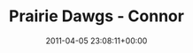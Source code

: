 ---
title:		"Prairie Dawgs - Connor"
type:		"photos"
mediatype:		"upload"
location:		"Dublin, Ireland"
date:		"2011-04-05 23:08:11+00:00"
album:		"music"
filename:		"prairie-dawgs-connor.md"
series:		"prairie-dawgs"
cl_public_id:		"music/prairie-dawgs-connor"
cl_version:		1497004878
format:		"tiff"
bytes:		4328460
width:		2560
height:		1440
colours:
- "#0A0A0A"
- "#7F7F7F"
exposure_mode:		"Manual"
program:		"Manual"
aperture:		"5.6"
focal_length:		"200.0 mm"
iso:		"400"
shutter_speed:		"1/160"
metering:		"Center-weighted average"
flash:		"Fired, Return detected"
white_balance:		"Custom"
colour_temp:		"4100"
has_crop:		"false"
orientation:		"Horizontal (normal)"
camera_model:		"NIKON D200"
lens_info:		"18-200mm f/3.5-5.6"
artist: "Matt Finucane"
x_resolution:		"300"
y_resolution:		"300"
---